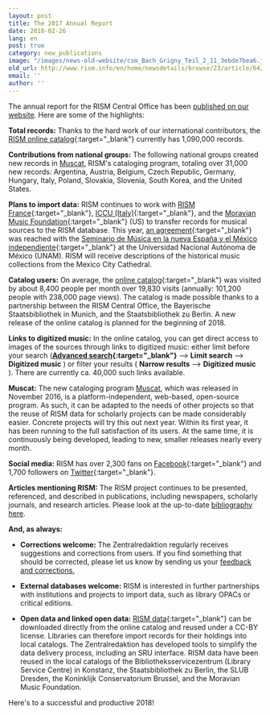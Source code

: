 ```yaml
---
layout: post
title: The 2017 Annual Report
date: 2018-02-26
lang: en
post: true
category: new_publications
image: "/images/news-old-website/csm_Bach_Grigny_Teil_2_11_3ebde7bea6.jpg"
old_url: http://www.rism.info/en/home/newsdetails/browse/23/article/64/the-2017-annual-report.html
email: ''
author: ''
---
```


The annual report for the RISM Central Office has been [published on our website](/publications/annual-reports/2017.html#c3550). Here are some of the highlights:

**Total records:** Thanks to the hard work of our international contributors, the [RISM online catalog](https://opac.rism.info/){:target="_blank"} currently has 1,090,000 records.

**Contributions from national groups:** The following national groups created new records in [Muscat](/community/muscat.html#c3306), RISM's cataloging program, totaling over 31,000 new records: Argentina, Austria, Belgium, Czech Republic, Germany, Hungary, Italy, Poland, Slovakia, Slovenia, South Korea, and the United States.

**Plans to import data:** RISM continues to work with [RISM France](http://ccfr.bnf.fr/){:target="_blank"}, [ICCU (Italy)](https://opac.sbn.it/opacsbn/opac/iccu/avanzata.jsp){:target="_blank"}, and the [Moravian Music Foundation](http://moravianmusic.org/){:target="_blank"} (US) to transfer records for musical sources to the RISM database. This year, [an agreement](/new_at_rism/2018/02/08/contract-signed-between-rism-and-unam.html){:target="_blank"} was reached with the [Seminario de Música en la nueva España y el México independiente](http://musicat.unam.mx/){:target="_blank"} at the Universidad Nacional Autónoma de México (UNAM). RISM will receive descriptions of the historical music collections from the Mexico City Cathedral.

**Catalog users:** On average, the [online catalog](https://opac.rism.info/){:target="_blank"} was visited by about 8,400 people per month over 19,830 visits (annually: 101,200 people with 238,000 page views). The catalog is made possible thanks to a partnership between the RISM Central Office, the Bayerische Staatsbibliothek in Munich, and the Staatsbibliothek zu Berlin. A new release of the online catalog is planned for the beginning of 2018.

**Links to digitized music:** In the online catalog, you can get direct access to images of the sources through links to digitized music: either limit before your search (**[Advanced search](https://opac.rism.info/metaopac/start.do?View=rism&SearchType=2&Language=en){:target="_blank"}** --\> **Limit search** --\> **Digitized music** ) or filter your results ( **Narrow results** --\> **Digitized music** ). There are currently ca. 40,000 such links available.

**Muscat:** The new cataloging program [Muscat](/community/muscat.html), which was released in November 2016, is a platform-independent, web-based, open-source program. As such, it can be adapted to the needs of other projects so that the reuse of RISM data for scholarly projects can be made considerably easier. Concrete projects will try this out next year. Within its first year, it has been running to the full satisfaction of its users. At the same time, it is continuously being developed, leading to new, smaller releases nearly every month.

**Social media:** RISM has over 2,300 fans on [Facebook](https://www.facebook.com/pages/RISM-R%C3%A9pertoire-International-des-Sources-Musicales/103775449663308){:target="_blank"} and 1,700 followers on [Twitter](https://twitter.com/RISM_music){:target="_blank"}.

**Articles mentioning RISM:** The RISM project continues to be presented, referenced, and described in publications, including newspapers, scholarly journals, and research articles. Please look at the up-to-date [bibliography here](/publications/bibliography.html).

**And, as always:**

- **Corrections welcome:** The Zentralredaktion regularly receives suggestions and corrections from users. If you find something that should be corrected, please let us know by sending us your [feedback and corrections.](http://www.rism.info/en/service/feedback.html#c2895)

- **External databases welcome:** RISM is interested in further partnerships with institutions and projects to import data, such as library OPACs or critical editions.

- **Open data and linked open data:** [RISM data](https://opac.rism.info/index.php?id=10&L=0){:target="_blank"} can be downloaded directly from the online catalog and reused under a CC-BY license. Libraries can therefore import records for their holdings into local catalogs. The Zentralredaktion has developed tools to simplify the data delivery process, including an SRU interface. RISM data have been reused in the local catalogs of the Bibliotheksservicezentrum (Library Service Centre) in Konstanz, the Staatsbibliothek zu Berlin, the SLUB Dresden, the Koninklijk Conservatorium Brussel, and the Moravian Music Foundation.

Here's to a successful and productive 2018!

